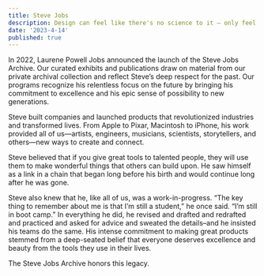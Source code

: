 ```yaml
---
title: Steve Jobs
description: Design can feel like there's no science to it — only feel and intuition. Even researchers have trouble grounding interaction design practices in science, inherently treating them as a mysterious black box. 1 While from my own experience that's partly true, I have been trying to deconstruct and dig out the why behind great displays of interaction design.
date: '2023-4-14'
published: true
---
```


In 2022, Laurene Powell Jobs announced the launch of the Steve Jobs Archive. Our curated exhibits and publications draw on material from our private archival collection and reflect Steve’s deep respect for the past. Our programs recognize his relentless focus on the future by bringing his commitment to excellence and his epic sense of possibility to new generations.

Steve built companies and launched products that revolutionized industries and transformed lives. From Apple to Pixar, Macintosh to iPhone, his work provided all of us—artists, engineers, musicians, scientists, storytellers, and others—new ways to create and connect.

Steve believed that if you give great tools to talented people, they will use them to make wonderful things that others can build upon. He saw himself as a link in a chain that began long before his birth and would continue long after he was gone.

Steve also knew that he, like all of us, was a work-in-progress. “The key thing to remember about me is that I’m still a student,” he once said. “I’m still in boot camp.” In everything he did, he revised and drafted and redrafted and practiced and asked for advice and sweated the details–and he insisted his teams do the same. His intense commitment to making great products stemmed from a deep-seated belief that everyone deserves excellence and beauty from the tools they use in their lives.

The Steve Jobs Archive honors this legacy.
